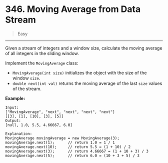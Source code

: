 # 346. Moving Average from Data Stream

> Easy

------

Given a stream of integers and a window size, calculate the moving average of all integers in the sliding window.

Implement the `MovingAverage` class:

- `MovingAverage(int size)` initializes the object with the size of the window `size`.
- `double next(int val)` returns the moving average of the last `size` values of the stream.

**Example:**

```
Input:
["MovingAverage", "next", "next", "next", "next"]
[[3], [1], [10], [3], [5]]
Output:
[null, 1.0, 5.5, 4.66667, 6.0]

Explanation:
MovingAverage movingAverage = new MovingAverage(3);
movingAverage.next(1);      // return 1.0 = 1 / 1
movingAverage.next(10);     // return 5.5 = (1 + 10) / 2
movingAverage.next(3);      // return 4.66667 = (1 + 10 + 3) / 3
movingAverage.next(5);      // return 6.0 = (10 + 3 + 5) / 3
```